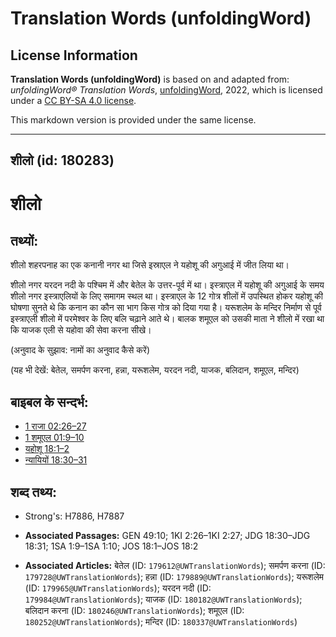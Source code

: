 # Translation Words (unfoldingWord)

## License Information

**Translation Words (unfoldingWord)** is based on and adapted from: _unfoldingWord® Translation Words_, [unfoldingWord](https://unfoldingword.org/utw), 2022, which is licensed under a [CC BY-SA 4.0 license](https://creativecommons.org/licenses/by-sa/4.0/legalcode.en).

This markdown version is provided under the same license.



--------------------------------

## शीलो (id: 180283)

शीलो
====

तथ्यों:
-------

शीलो शहरपनाह का एक कनानी नगर था जिसे इस्राएल ने यहोशू की अगुआई में जीत लिया था।

शीलो नगर यरदन नदी के पश्चिम में और बेतेल के उत्तर\-पूर्व में था। इस्त्राएल में यहोशू की अगुआई के समय शीलो नगर इस्त्राएलियों के लिए समागम स्थल था। इस्त्राएल के 12 गोत्र शीलों में उपस्थित होकर यहोशू की घोषणा सुनते थे कि कनान का कौन सा भाग किस गोत्र को दिया गया है। यरूशलेम के मन्दिर निर्माण से पूर्व इस्त्राएली शीलो में परमेश्वर के लिए बलि चढ़ाने आते थे। बालक शमूएल को उसकी माता ने शीलो में रखा था कि याजक एली से यहोवा की सेवा करना सीखे।

(अनुवाद के सुझाव: नामों का अनुवाद कैसे करें)

(यह भी देखें: बेतेल, समर्पण करना, हन्ना, यरूशलेम, यरदन नदी, याजक, बलिदान, शमूएल, मन्दिर)

बाइबल के सन्दर्भ:
-----------------

* [1 राजा 02:26–27](https://ref.ly/1Kgs0:0)
* [1 शमूएल 01:9–10](https://ref.ly/1Sam0:0)
* [यहोशू 18:1–2](https://ref.ly/Josh18:1-Josh18:2)
* [न्यायियों 18:30–31](https://ref.ly/Judg18:30-Judg18:31)

शब्द तथ्य:
----------

* Strong's: H7886, H7887

* **Associated Passages:** GEN 49:10; 1KI 2:26–1KI 2:27; JDG 18:30–JDG 18:31; 1SA 1:9–1SA 1:10; JOS 18:1–JOS 18:2
* **Associated Articles:** बेतेल (ID: `179612@UWTranslationWords`); समर्पण करना (ID: `179728@UWTranslationWords`); हन्ना (ID: `179889@UWTranslationWords`); यरूशलेम (ID: `179965@UWTranslationWords`); यरदन नदी (ID: `179984@UWTranslationWords`); याजक (ID: `180182@UWTranslationWords`); बलिदान करना (ID: `180246@UWTranslationWords`); शमूएल (ID: `180252@UWTranslationWords`); मन्दिर (ID: `180337@UWTranslationWords`)

